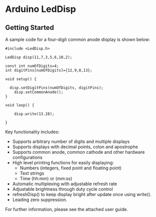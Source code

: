 # Arduino LedDisp
## Getting Started

A sample code for a four-digit common anode display is shown below:

```arduino
#include <LedDisp.h>

LedDisp disp(11,7,3,5,6,10,2);

const int numOfDigits=4;
int digitPins[numOfDigits]={12,9,8,13};

void setup() {
  
  disp.setDigitPins(numOfDigits, digitPins);
	disp.setCommonAnode();
}  

void loop() {

    disp.write(13.28);

}
```

Key functionality includes:

- Supports arbitrary number of digits and multiple displays
- Supports displays with decimal points, colon and apostrophe
- Supports common anode, common cathode and other hardware configurations
- High level printing functions for easily displaying:
  - Numbers (integers, fixed point and floating point)
  - Text strings
  - Time (hh:mm) or (mm:ss)
- Automatic multiplexing with adjustable refresh rate
- Adjustable brightness through duty cycle control
- refreshDisp() to keep display bright after update once using write().
- Leading zero suppression.

For further information, please see the attached user guide.
